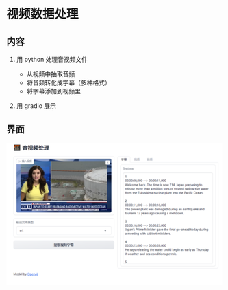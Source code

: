 # 视频数据处理


## 内容
1. 用 python 处理音视频文件
    - 从视频中抽取音频
    - 将音频转化成字幕（多种格式）
    - 将字幕添加到视频里

2. 用 gradio 展示

## 界面

![](pic/page.png)